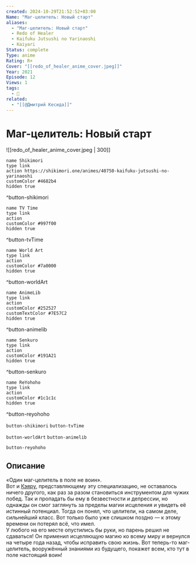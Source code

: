 ```yaml
---
created: 2024-10-29T21:52:52+03:00
Name: "Маг-целитель: Новый старт"
aliases:
  - "Маг-целитель: Новый старт"
  - Redo of Healer
  - Kaifuku Jutsushi no Yarinaoshi
  - Kaiyari
Status: complete
Type: anime
Rating: R+
Cover: "[[redo_of_healer_anime_cover.jpeg]]"
Year: 2021
Episode: 12
Views: 1
tags:
  - 🔞
related:
  - "[[@Дмитрий Кесида]]"
---
```


# Маг-целитель: Новый старт

![[redo_of_healer_anime_cover.jpeg | 300]]

```button
name Shikimori
type link
action https://shikimori.one/animes/40750-kaifuku-jutsushi-no-yarinaoshi
customColor #4682b4
hidden true
```
^button-shikimori

```button
name TV Time
type link
action 
customColor #997f00
hidden true
```
^button-tvTime

```button
name World Art
type link
action 
customColor #7a0000
hidden true
```
^button-worldArt

```button
name AnimeLib
type link
action 
customColor #252527
customTextColor #7E57C2
hidden true
```
^button-animelib

```button
name Senkuro
type link
action 
customColor #191A21
hidden true
```
^button-senkuro

```button
name ReYohoho
type link
action 
customColor #1c1c1c
hidden true
```
^button-reyohoho



`button-shikimori` `button-tvTime`

`button-worldArt` `button-animelib`

`button-reyohoho`

## Описание

«Один маг-целитель в поле не воин».  
Вот и [Кэяру](https://shikimori.one/characters/176631-keyaru), представляющему эту специализацию, не оставалось ничего другого, как раз за разом становиться инструментом для чужих побед. Так и пропадать бы ему в безвестности и депрессии, но однажды он смог заглянуть за пределы магии исцеления и увидеть её истинный потенциал. Тогда он понял, что целители, на самом деле, сильнейший класс. Вот только было уже слишком поздно — к этому времени он потерял всё, что имел.  
У любого на его месте опустились бы руки, но парень решил не сдаваться! Он применил исцеляющую магию ко всему миру и вернулся на четыре года назад, чтобы исправить свою жизнь. Вот теперь-то маг-целитель, вооружённый знаниями из будущего, покажет всем, кто тут в поле настоящий воин!
